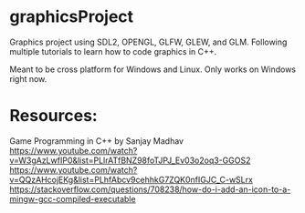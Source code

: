 # graphicsProject
Graphics project using SDL2, OPENGL, GLFW, GLEW, and GLM. Following multiple tutorials to learn how to code graphics in C++.

Meant to be cross platform for Windows and Linux. Only works on Windows right now.

# Resources:
  Game Programming in C++ by Sanjay Madhav  
  https://www.youtube.com/watch?v=W3gAzLwfIP0&list=PLlrATfBNZ98foTJPJ_Ev03o2oq3-GGOS2  
  https://www.youtube.com/watch?v=QQzAHcojEKg&list=PLhfAbcv9cehhkG7ZQK0nfIGJC_C-wSLrx  
  https://stackoverflow.com/questions/708238/how-do-i-add-an-icon-to-a-mingw-gcc-compiled-executable  
